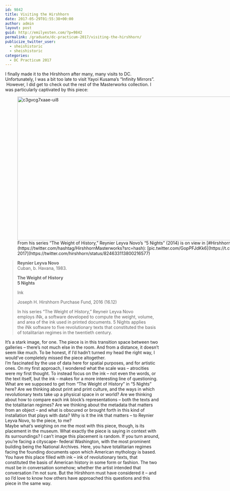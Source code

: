 ```yaml
---
id: 9842
title: Visiting the Hirshhorn
date: 2017-05-29T01:55:38+00:00
author: admin
layout: post
guid: http://emilyesten.com/?p=9842
permalink: /graduate/dc-practicum-2017/visiting-the-hirshhorn/
publicize_twitter_user:
  - sheishistoric
  - sheishistoric
categories:
  - DC Practicum 2017
---
```

I finally made it to the Hirshhorn after many, many visits to DC. Unfortunately, I was a bit too late to visit Yayoi Kusama&#8217;s &#8220;Infinity Mirrors&#8221;.  However, I did get to check out the rest of the Masterworks collection. I was particularly captivated by this piece:

<figure id="attachment_9844" aria-describedby="caption-attachment-9844" style="width: 1080px" class="wp-caption alignnone"><img class="alignnone size-full wp-image-9844" src="https://i0.wp.com/emilyesten.com/wp-content/uploads/2017/05/c3gvcg7xaae-ui8.jpg?resize=700%2C467" alt="c3gvcg7xaae-ui8" width="700" height="467" srcset="https://i0.wp.com/emilyesten.com/wp-content/uploads/2017/05/c3gvcg7xaae-ui8.jpg?w=1080&ssl=1 1080w, https://i0.wp.com/emilyesten.com/wp-content/uploads/2017/05/c3gvcg7xaae-ui8.jpg?resize=300%2C200&ssl=1 300w, https://i0.wp.com/emilyesten.com/wp-content/uploads/2017/05/c3gvcg7xaae-ui8.jpg?resize=768%2C512&ssl=1 768w, https://i0.wp.com/emilyesten.com/wp-content/uploads/2017/05/c3gvcg7xaae-ui8.jpg?resize=1024%2C683&ssl=1 1024w" sizes="(max-width: 700px) 100vw, 700px" data-recalc-dims="1" /><figcaption id="caption-attachment-9844" class="wp-caption-text">From his series “The Weight of History,” Reynier Leyva Novo&#8217;s &#8220;5 Nights&#8221; (2014) is on view in [#HirshhornMasterworks](https://twitter.com/hashtag/HirshhornMasterworks?src=hash): <https://t.co/1i0yNkgGx7> [pic.twitter.com/GopPFJdKk6](https://t.co/GopPFJdKk6)  
— Hirshhorn (@hirshhorn) [January 26, 2017](https://twitter.com/hirshhorn/status/824633113800216577)</figcaption></figure>

> **Reynier Leyva Novo**  
> Cuban, b. Havana, 1983.
> 
> **The Weight of History**  
> **5 Nights**
> 
> Ink
> 
> Joseph H. Hirshhorn Purchase Fund, 2016 (16.12)
> 
> In his series &#8220;The Weight of History,&#8221; Reyneir Leyva Novo employs iNk, a software developed to compute the weight, volume, and area of the ink used in printed documents. 5 Nights applies the iNk software to five revolutionary texts that constituted the basis of totalitarian regimes in the twentieth century.

It&#8217;s a stark image, for one. The piece is in this transition space between two galleries – there&#8217;s not much else in the room. And from a distance, it doesn&#8217;t seem like much. To be honest, if I&#8217;d hadn&#8217;t turned my head the right way, I would&#8217;ve completely missed the piece altogether.  
I&#8217;m fascinated by the use of data here for spatial purposes, and for artistic ones. On my first approach, I wondered what the scale was &#8211; atrocities were my first thought. To instead focus on the ink – not even the words, or the text itself, but the ink – makes for a more interesting line of questioning. What are we supposed to get from &#8220;The Weight of History&#8221; in &#8220;5 Nights&#8221; here? Are we thinking about print and print culture, and the ways in which revolutionary texts take up a physical space in or world? Are we thinking about how to compare each ink block&#8217;s representations – both the texts and the totalitarian regimes? Are we thinking about the metadata that matters from an object – and what is obscured or brought forth in this kind of installation that plays with data? Why is it the ink that matters – to Reynier Leyva Novo, to the piece, to me?  
Maybe what&#8217;s weighing on me the most with this piece, though, is its placement in the museum. What exactly the piece is saying in context with its surroundings? I can&#8217;t image this placement is random. If you turn around, you&#8217;re facing a cityscape- federal Washington, with the most prominent building being the National Archives. Here, you have totalitarian regimes facing the founding documents upon which American mythology is based. You have this place filled with ink – ink of revolutionary texts, that constituted the basis of American history in some form or fashion. The two must be in conversation somehow; whether the artist intended that conversation I&#8217;m not sure. But the Hirshhorn must have considered it – and so I&#8217;d love to know how others have approached this questions and this piece in the same way.